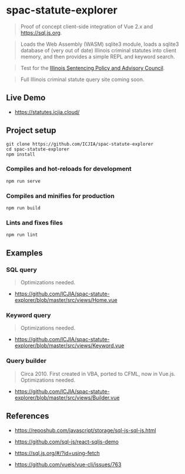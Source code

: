 # spac-statute-explorer

> Proof of concept client-side integration of Vue 2.x and https://sql.js.org.

> Loads the Web Assembly (WASM) sqlite3 module, loads a sqlite3 database of (very out of date) Illinois criminal statutes into client memory, and then provides a simple REPL and keyword search.

> Test for the [Illinois Sentencing Policy and Advisory Council](https://spac.illinois.gov/).

> Full Illinois criminal statute query site coming soon.

## Live Demo

- https://statutes.icjia.cloud/

## Project setup

```
git clone https://github.com/ICJIA/spac-statute-explorer
cd spac-statute-explorer
npm install
```

### Compiles and hot-reloads for development

```
npm run serve
```

### Compiles and minifies for production

```
npm run build
```

### Lints and fixes files

```
npm run lint
```

## Examples

### SQL query

> Optimizations needed.

- https://github.com/ICJIA/spac-statute-explorer/blob/master/src/views/Home.vue

### Keyword query

> Optimizations needed.

- https://github.com/ICJIA/spac-statute-explorer/blob/master/src/views/Keyword.vue

### Query builder

> Circa 2010. First created in VBA, ported to CFML, now in Vue.js. Optimizations needed.

- https://github.com/ICJIA/spac-statute-explorer/blob/master/src/views/Builder.vue

## References

- https://reposhub.com/javascript/storage/sql-js-sql-js.html

- https://github.com/sql-js/react-sqljs-demo

- https://sql.js.org/#/?id=using-fetch

- https://github.com/vuejs/vue-cli/issues/763

